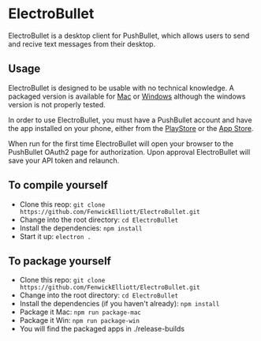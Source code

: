 # ElectroBullet

ElectroBullet is a desktop client for PushBullet, which allows users to send and recive text messages from their desktop.

## Usage

ElectroBullet is designed to be usable with no technical knowledge. A packaged version is available for [Mac](https://fenwickelliott.io/ElectroBullet) or [Windows](https://fenwickelliott.io/ElectroBullet) although the windows version is not properly tested.

In order to use ElectroBullet, you must have a PushBullet account and have the app installed on your phone, either from the [PlayStore](https://play.google.com/store/apps/details?id=com.pushbullet.android&referrer=utm_source%3Dpushbullet.com) or the [App Store](https://itunes.apple.com/us/app/pushbullet/id810352052?ls=1&mt=8).

When run for the first time ElectroBullet will open your browser to the PushBullet OAuth2 page for authorization. Upon approval ElectroBullet will save your API token and relaunch.

## To compile yourself
* Clone this reop: `git clone https://github.com/FenwickElliott/ElectroBullet.git`
* Change into the root directory: `cd ElectroBullet`
* Install the dependencies: `npm install`
* Start it up: `electron .`

## To package yourself
* Clone this repo: `git clone https://github.com/FenwickElliott/ElectroBullet.git`
* Change into the root directory: `cd ElectroBullet`
* Install the dependencies (if you haven't already): `npm install`
* Package it Mac: `npm run package-mac`
* Package it Win: `npm run package-win`
* You will find the packaged apps in ./release-builds
